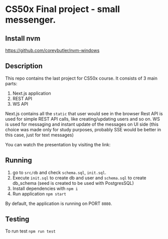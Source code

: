 # CS50x Final project - small messenger.

## Install nvm
https://github.com/coreybutler/nvm-windows

## Description

This repo contains the last project for CS50x course. It consists of 3 main parts:
1. Next.js application
2. REST API 
3. WS API

Next.js contains all the ```static``` that user would see in the browser
Rest API is used for simple REST API calls, like creating/updating users and so on.
WS is used for messaging and instant update of the messages on UI side 
(this choice was made only for study purposes, probably SSE would be better in this case, just for text messages)

You can watch the presentation by visiting the link: <link here>

## Running
1. go to ```src/db``` and check ```schema.sql```, ```init.sql```.
2. Execute ```init.sql``` to create db and user and ```schema.sql``` to create db_schema (seed is created to be used with PostgresSQL)
3. Install dependencies with ```npm i```
4. Run application ```npm start```

By default, the application is running on PORT ```8080```.

## Testing
To run test ```npm run test```

